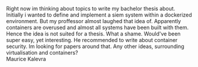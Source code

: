 Right now im thinking about topics to write my bachelor thesis about.  
Initially i wanted to define and implement a siem system within a dockerized environment. But my proffessor almost laughed that idea of. Apparently containers are overused and almost all systems have been built with them. Hence the idea is not suited for a thesis. What a shame. Would've been super easy, yet interesting. He recommended to write about container security. Im looking for papers around that. Any other ideas, surrounding virtualisation and containers?  
Maurice Kalevra
